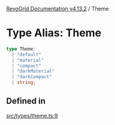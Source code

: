 [RevoGrid Documentation v4.13.2](README.md) / Theme

# Type Alias: Theme

```ts
type Theme: 
  | "default"
  | "material"
  | "compact"
  | "darkMaterial"
  | "darkCompact"
  | string;
```

## Defined in

[src/types/theme.ts:9](https://github.com/revolist/revogrid/blob/4615a8613a8ac5464daeb17d7062361e3e3aa5d1/src/types/theme.ts#L9)
